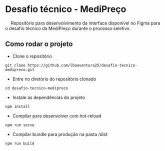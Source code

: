# Desafio técnico - MediPreço

<p justify='align'>&emsp; Repositório para desenvolvimento da interface disponível no Figma para o desafio técnico da MediPreço durante o processo seletivo.</p>

## Como rodar o projeto
- Clone o repositório
```
git clone https://github.com/lboaventura25/desafio-tecnico-medipreco.git
```

- Entre no diretório do repositório clonado
```
cd desafio-tecnico-medipreco
```

- Instale as dependências do projeto
```
npm install
```

- Compilar para desenvolver com hot-reload
```
npm run serve
```

- Compilar bundle para produção na pasta /dist
```
npm run build
```


